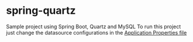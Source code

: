 # spring-quartz
Sample project using Spring Boot, Quartz and MySQL
To run this project just change the datasource configurations in the [Application Properties file](src/main/resources/application.properties)
